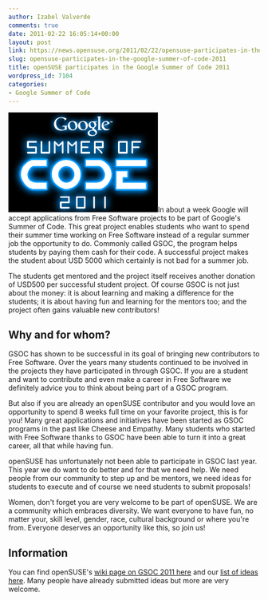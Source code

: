 ```yaml
---
author: Izabel Valverde
comments: true
date: 2011-02-22 16:05:14+00:00
layout: post
link: https://news.opensuse.org/2011/02/22/opensuse-participates-in-the-google-summer-of-code-2011/
slug: opensuse-participates-in-the-google-summer-of-code-2011
title: openSUSE participates in the Google Summer of Code 2011
wordpress_id: 7104
categories:
- Google Summer of Code
---
```


[![GSOC 2011 image](/wp-content/uploads/2011/02/GSoC2011_300x200.png)](http://news.opensuse.org/2011/02/22/opensuse-participates-in-the-google-summer-of-code-2011/gsoc2011_300x200/)In about a week Google will accept applications from Free Software projects to be part of Google's Summer of Code. This great project enables students who want to spend their summer time working on Free Software instead of a regular summer job the opportunity to do. Commonly called GSOC, the program helps students by paying them cash for their code. A successful project makes the student about USD 5000 which certainly is not bad for a summer job.
<!-- more -->
The students get mentored and the project itself receives another donation of USD500 per successful student project. Of course GSOC is not just about the money: it is about learning and making a difference for the students; it is about having fun and learning for the mentors too; and the project often gains valuable new contributors!



## Why and for whom?


GSOC has shown to be successful in its goal of bringing new contributors to Free Software. Over the years many students continued to be involved in the projects they have participated in through GSOC. If you are a student and want to contribute and even make a career in Free Software we definitely advice you to think about being part of a GSOC program.

But also if you are already an openSUSE contributor and you would love an opportunity to spend 8 weeks full time on your favorite project, this is for you! Many great applications and initiatives have been started as GSOC programs in the past like Cheese and Empathy. Many students who started with Free Software thanks to GSOC have been able to turn it into a great career, all that while having fun.

openSUSE has unfortunately not been able to participate in GSOC last year. This year we do want to do better and for that we need help. We need people from our community to step up and be mentors, we need ideas for students to execute and of course we need students to submit proposals!

Women, don't forget you are very welcome to be part of openSUSE. We are a community which embraces diversity. We want everyone to have fun, no matter your, skill level, gender, race, cultural background or where you're from. Everyone deserves an opportunity like this, so join us!



## Information


You can find openSUSE's [wiki page on GSOC 2011 here](http://en.opensuse.org/openSUSE:GSOC_2011) and our [list of ideas here](http://en.opensuse.org/openSUSE:GSOC_2011_Ideas). Many people have already submitted ideas but more are very welcome.
